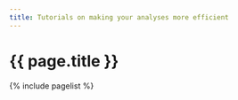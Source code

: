 ```yaml
---
title: Tutorials on making your analyses more efficient
---
```


# {{ page.title }}

{% include pagelist %}
